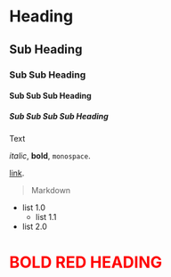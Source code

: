 # Heading
## Sub Heading
### Sub Sub Heading
#### Sub Sub Sub Heading
##### Sub Sub Sub Sub Heading

Text

_italic_, **bold**, `monospace`.

[link](http://example.com).

> Markdown

- list 1.0
    - list 1.1
- list 2.0

# <span style="color:red">**BOLD RED HEADING**</span>